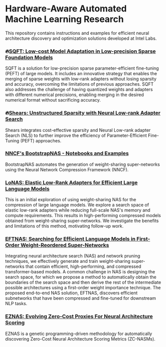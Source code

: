 # Hardware-Aware Automated Machine Learning Research

This repository contains instructions and examples for efficient neural architecture discovery and optimization solutions developed at Intel Labs. 

### :fire:[SQFT: Low-cost Model Adaptation in Low-precision Sparse Foundation Models](./SQFT/README.md)

SQFT is a solution for low-precision sparse parameter-efficient fine-tuning (PEFT) of large models. It includes an innovative strategy that enables the merging of sparse weights with low-rank adapters without losing sparsity and accuracy, overcoming the limitations of previous approaches. SQFT also addresses the challenge of having quantized weights and adapters with different numerical precisions, enabling merging in the desired numerical format without sacrificing accuracy.

### :fire:[Shears: Unstructured Sparsity with Neural Low-rank Adapter Search](./Shears/README.md) 

Shears integrates cost-effective
sparsity and Neural Low-rank adapter
Search (NLS) to  further improve the efficiency of Parameter-Efficient Fine-Tuning (PEFT) approaches. 



### [NNCF's BootstrapNAS - Notebooks and Examples](./BootstrapNAS/README.md) 

BootstrapNAS automates the generation of weight-sharing super-networks using the Neural Network Compression Framework (NNCF). 

### [LoNAS: Elastic Low-Rank Adapters for Efficient Large Language Models](./LoNAS/README.md) 

This is an initial exploration of using weight-sharing NAS for the compression of large language models. We explore a search space of elastic low-rank adapters while reducing full-scale NAS's memory and compute requirements. This results in high-performing compressed models obtained from weight-sharing super-networks. We investigate the benefits and limitations of this method, motivating follow-up work.

### [EFTNAS: Searching for Efficient Language Models in First-Order Weight-Reordered Super-Networks](./EFTNAS/README.md)

Integrating neural architecture search (NAS) and network pruning techniques, we effectively generate and train
weight-sharing super-networks that contain efficient, high-performing, and compressed transformer-based models.
A common challenge in NAS is designing the search space, for which we propose a method to automatically
obtain the boundaries of the search space and then derive the rest of the intermediate possible architectures using
a first-order weight importance technique. The proposed end-to-end NAS solution, EFTNAS, discovers efficient
subnetworks that have been compressed and fine-tuned for downstream NLP tasks.

### [EZNAS: Evolving Zero-Cost Proxies For Neural Architecture Scoring](./EZNAS/README.md) 

EZNAS is a genetic programming-driven methodology for automatically discovering Zero-Cost Neural Architecture Scoring Metrics (ZC-NASMs).


